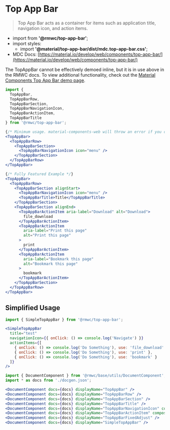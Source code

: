 # Top App Bar

> Top App Bar acts as a container for items such as application title, navigation icon, and action items.

- import from **'@rmwc/top-app-bar'**;  
- import styles:
  - import **'@material/top-app-bar/dist/mdc.top-app-bar.css'**;
- MDC Docs: [https://material.io/develop/web/components/top-app-bar/](https://material.io/develop/web/components/top-app-bar/)

The TopAppBar cannot be effectively demoed inline, but it is in use above in the RMWC docs. To view additional functionality, check out the [Material Components Top App Bar demo page](https://material-components-web.appspot.com/top-app-bar.html).

```jsx
import {
  TopAppBar,
  TopAppBarRow,
  TopAppBarSection,
  TopAppBarNavigationIcon,
  TopAppBarActionItem,
  TopAppBarTitle
} from '@rmwc/top-app-bar';

{/* Minimum usage. material-components-web will throw an error if you do not include TopAppBarNavigationIcon. */}
<TopAppBar>
  <TopAppBarRow>
    <TopAppBarSection>
      <TopAppBarNavigationIcon icon="menu" />
    </TopAppBarSection>
  </TopAppBarRow>
</TopAppBar>

{/* Fully Featured Example */}
<TopAppBar>
  <TopAppBarRow>
    <TopAppBarSection alignStart>
      <TopAppBarNavigationIcon icon="menu" />
      <TopAppBarTitle>Title</TopAppBarTitle>
    </TopAppBarSection>
    <TopAppBarSection alignEnd>
      <TopAppBarActionItem aria-label="Download" alt="Download">
        file_download
      </TopAppBarActionItem>
      <TopAppBarActionItem
        aria-label="Print this page"
        alt="Print this page"
      >
        print
      </TopAppBarActionItem>
      <TopAppBarActionItem
        aria-label="Bookmark this page"
        alt="Bookmark this page"
      >
        bookmark
      </TopAppBarActionItem>
    </TopAppBarSection>
  </TopAppBarRow>
</TopAppBar>
```

## Simplified Usage

```jsx
import { SimpleTopAppBar } from '@rmwc/top-app-bar';

<SimpleTopAppBar
  title="test"
  navigationIcon={{ onClick: () => console.log('Navigate') }}
  actionItems={[
    { onClick: () => console.log('Do Something'), use: 'file_download' },
    { onClick: () => console.log('Do Something'), use: 'print' },
    { onClick: () => console.log('Do Something'), use: 'bookmark' }
  ]}
/>
```

```jsx renderOnly
import { DocumentComponent } from '@rmwc/base/utils/DocumentComponent';
import * as docs from './docgen.json';

<DocumentComponent docs={docs} displayName="TopAppBar" />
<DocumentComponent docs={docs} displayName="TopAppBarRow" />
<DocumentComponent docs={docs} displayName="TopAppBarSection" />
<DocumentComponent docs={docs} displayName="TopAppBarTitle" />
<DocumentComponent docs={docs} displayName="TopAppBarNavigationIcon" composes={['Icon']} />
<DocumentComponent docs={docs} displayName="TopAppBarActionItem" composes={['Icon']} />
<DocumentComponent docs={docs} displayName="TopAppBarFixedAdjust" />
<DocumentComponent docs={docs} displayName="SimpleTopAppBar" />
```
